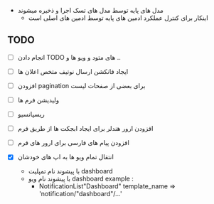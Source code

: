  - مدل های پایه توسط مدل های تسک اجرا و ذخیره میشوند
    - اینکار برای کنترل عملکرد ادمین های پایه توسط ادمین های اصلی است 

## TODO

- [ ] انجام دادن TODO های متود و ویو ها و ..

- [ ] ایجاد فانکشن ارسال نوتیف متخص اعلان ها

- [ ] افزودن pagination برای بعضی از صفحات لیست

- [ ] ولیدیشن فرم ها

- [ ] ریسپانسیو

- [ ] افزودن ارور هندلر برای ایجاد ابجکت ها از طریق فرم

- [ ] افزودن پیام های فارسی برای ارور های فرم 

- [x] انتقال تمام ویو ها به اپ های خودشان
   -  با پیشوند نام تمپلیت dashboard 
   -  با پیشوند نام ویو dashboard 
      example :
         -  NotificationList"Dashboard"
            template_name => 'notification/"dashboard"/...'   
